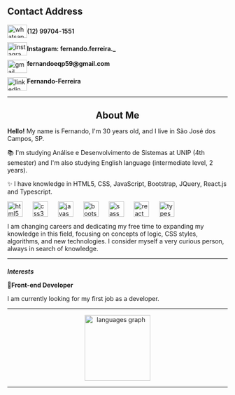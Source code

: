 <div>
    <h2>Contact Address</h2>
    <div align="left" style="display: flex; flex-direction: column; row-gap: 10px;">
      <div style="display: flex; align-items: center;">
        <a href="https://w.app/7fL0wP" target="_blank">
          <img src="https://raw.githubusercontent.com/maurodesouza/profile-readme-generator/master/src/assets/icons/social/whatsapp/default.svg" width="45" height="30" alt="whatsapp logo" />
        </a>
        <p style="margin: 0; font-weight: 600;">(12) 99704-1551</p>
      </div>
      <div style="display: flex; align-items: center;">
        <a href="https://www.instagram.com/fernando.ferreira._/" target="_blank">
          <img src="https://raw.githubusercontent.com/maurodesouza/profile-readme-generator/master/src/assets/icons/social/instagram/default.svg" width="45" height="30" alt="instagram logo" />
        </a>
        <p style="margin: 0;font-weight: 600;"><a style="text-decoration: none; color: black;" href="https://www.instagram.com/fernando.ferreira._/">Instagram: fernando.ferreira._</a></p>
      </div>
      <div style="display: flex;">
        <img src="https://raw.githubusercontent.com/maurodesouza/profile-readme-generator/master/src/assets/icons/social/gmail/default.svg" width="45" height="30" alt="gmail logo" />
        <p style="margin: 0; color: black; font-weight: 600;">fernandoeqp59@gmail.com</p>
      </div>
      <div style="display: flex;">
        <a href="https://www.linkedin.com/in/fernando-ferreira-78927b203" target="_blank">
          <img src="https://raw.githubusercontent.com/maurodesouza/profile-readme-generator/master/src/assets/icons/social/linkedin/default.svg" width="45" height="30" alt="linkedin logo" />
        </a>
        <p style="margin: 0; font-weight: 600;"><a style="text-decoration: none; color: black;" href="https://www.linkedin.com/in/fernando-ferreira-78927b203">Fernando-Ferreira</a></p>
      </div>
    </div>
    <hr>
    <h2 style="margin-bottom: 15px; text-align: center;">About Me</h2>
    <p align="left"><b>Hello!</b> My name is Fernando, I'm 30 years old, and I live in São José dos Campos, SP.</p>
    <p align="left">📚 I'm studying Análise e Desenvolvimento de Sistemas at UNIP (4th semester) and I'm also studying English language (intermediate level, 2 years).</p>
    <p align="left">✨ I have knowledge in HTML5, CSS, JavaScript, Bootstrap, JQuery, React.js and Typescript.</p>
    <div align="left" style="margin-bottom: 10px;">
      <img src="https://cdn.jsdelivr.net/gh/devicons/devicon/icons/html5/html5-original.svg" height="35" alt="html5 logo" />
      <img width="15" />
      <img src="https://cdn.jsdelivr.net/gh/devicons/devicon/icons/css3/css3-original.svg" height="35" alt="css3 logo" />
      <img width="15" />
      <img src="https://cdn.jsdelivr.net/gh/devicons/devicon/icons/javascript/javascript-original.svg" height="35" alt="javascript logo" />
      <img width="15" />
      <img src="https://cdn.jsdelivr.net/gh/devicons/devicon/icons/bootstrap/bootstrap-original.svg" height="35" alt="bootstrap logo" />
      <img width="15" />
      <img src="https://cdn.jsdelivr.net/gh/devicons/devicon/icons/sass/sass-original.svg" height="35" alt="sass logo" />
      <img width="15" />
      <img src="https://cdn.jsdelivr.net/gh/devicons/devicon/icons/react/react-original.svg" height="35" alt="react logo" />
      <img width="15" />
      <img src="https://cdn.jsdelivr.net/gh/devicons/devicon/icons/typescript/typescript-original.svg" height="35" alt="typescript logo" />
      <p style="margin-top: 10px;">I am changing careers and dedicating my free time to expanding my knowledge in this field, focusing on concepts of logic, CSS styles, algorithms, and new technologies. I consider myself a very curious person, always in search of knowledge.</p>
    </div>
    <hr>
    <h5 align="left" style="margin-bottom: 10px;">Interests</h5>
    <p>🎯<b>Front-end Developer</b></p>
    <p>I am currently looking for my first job as a developer.</p>
    <hr>
    <div align="center">
      <img src="https://github-readme-stats.vercel.app/api/top-langs?username=FernandoFerreira94&locale=en&hide_title=false&layout=compact&card_width=320&langs_count=5&theme=dracula&hide_border=false&order=2" height="150" alt="languages graph" />
    </div>
    <hr>
</div>
